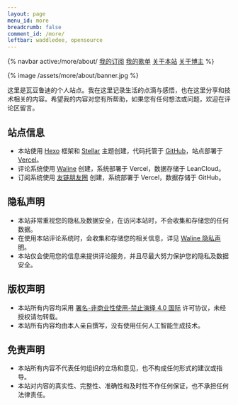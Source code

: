 ```yaml
---
layout: page
menu_id: more
breadcrumb: false
comment_id: /more/
leftbar: waddledee, opensource
---
```


{% navbar active:/more/about/ [我的订阅](/more/) [我的歌单](/more/music/) [关于本站](/more/about/) [关于博主](/more/me/) %}

{% image /assets/more/about/banner.jpg %}

这里是瓦豆鲁迪的个人站点。我在这里记录生活的点滴与感悟，也在这里分享和技术相关的内容。希望我的内容对您有所帮助，如果您有任何想法或问题，欢迎在评论区留言。

## 站点信息

- 本站使用 [Hexo](https://github.com/hexojs/hexo) 框架和 [Stellar](https://github.com/xaoxuu/hexo-theme-stellar) 主题创建，代码托管于 [GitHub](https://github.com/parasolwaddledee/blog)，站点部署于 [Vercel](https://blog-parasolwaddledee.vercel.app/)。
- 评论系统使用 [Waline](https://github.com/walinejs/waline) 创建，系统部署于 Vercel，数据存储于 LeanCloud。
- 订阅系统使用 [友链朋友圈](https://github.com/Rock-Candy-Tea/hexo-circle-of-friends) 创建，系统部署于 Vercel，数据存储于 GitHub。

## 隐私声明

- 本站非常重视您的隐私及数据安全，在访问本站时，不会收集和存储您的任何数据。
- 在使用本站评论系统时，会收集和存储您的相关信息，详见 [Waline 隐私声明](https://waline.js.org/advanced/privacy.html)。
- 本站仅会使用您的信息来提供评论服务，并且尽最大努力保护您的隐私及数据安全。

## 版权声明

- 本站所有内容均采用 [署名-非商业性使用-禁止演绎 4.0 国际](https://creativecommons.org/licenses/by-nc-nd/4.0/deed.zh) 许可协议，未经授权请勿转载。
- 本站所有内容均由本人亲自撰写，没有使用任何人工智能生成技术。

## 免责声明

- 本站所有内容不代表任何组织的立场和意见，也不构成任何形式的建议或指导。
- 本站对内容的真实性、完整性、准确性和及时性不作任何保证，也不承担任何法律责任。
